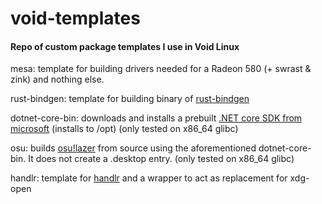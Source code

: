 # void-templates
#### Repo of custom package templates I use in Void Linux

mesa: template for building drivers needed for a Radeon 580 (+ swrast & zink) and nothing else.

rust-bindgen: template for building binary of [rust-bindgen](https://github.com/rust-lang/rust-bindgen)

dotnet-core-bin: downloads and installs a prebuilt [.NET core SDK from microsoft](https://dotnet.microsoft.com/en-us/download/dotnet/6.0) (installs to /opt) (only tested on x86_64 glibc)

osu: builds [osu!lazer](https://github.com/ppy/osu) from source using the aforementioned dotnet-core-bin. It does not create a .desktop entry. (only tested on x86_64 glibc)

handlr: template for [handlr](https://github.com/chmln/handlr) and a wrapper to act as replacement for xdg-open
